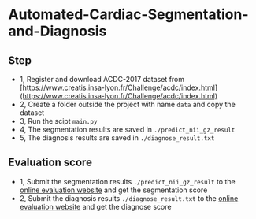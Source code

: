 # Automated-Cardiac-Segmentation-and-Diagnosis
## Step
- 1, Register and download ACDC-2017 dataset from [https://www.creatis.insa-lyon.fr/Challenge/acdc/index.html](https://www.creatis.insa-lyon.fr/Challenge/acdc/index.html)
- 2, Create a folder outside the project with name ```data``` and copy the dataset
- 3, Run the scipt ```main.py```
- 4, The segmentation results are saved in ```./predict_nii_gz_result```
- 5, The diagnosis results are saved in ```./diagnose_result.txt```
## Evaluation score
- 1, Submit the segmentation results ```./predict_nii_gz_result``` to the [online evaluation website](https://acdc.creatis.insa-lyon.fr/#challenges) and get the segmentation score
- 2, Submit the diagnosis results ```./diagnose_result.txt``` to the [online evaluation website](https://acdc.creatis.insa-lyon.fr/#challenges) and get the diagnose score

